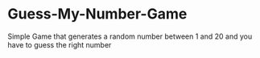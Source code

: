 # Guess-My-Number-Game
Simple Game that generates a random number between 1 and 20 and you have to guess the right number

